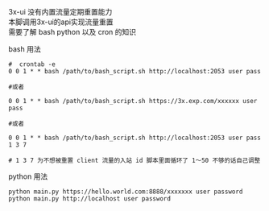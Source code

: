 3x-ui 没有内置流量定期重置能力  
本脚调用3x-ui的api实现流量重置  
需要了解 bash python 以及 cron 的知识  

bash 用法
```
#  crontab -e 
0 0 1 * * bash /path/to/bash_script.sh http://localhost:2053 user pass

#或者

0 0 1 * * bash /path/to/bash_script.sh https://3x.exp.com/xxxxxx user pass

#或者

0 0 1 * * bash /path/to/bash_script.sh http://localhost:2053 user pass 1 3 7

# 1 3 7 为不想被重置 client 流量的入站 id 脚本里面循环了 1～50 不够的话自己调整

```


python 用法
```
python main.py https://hello.world.com:8888/xxxxxxx user password  
python main.py http://localhost user password
```
